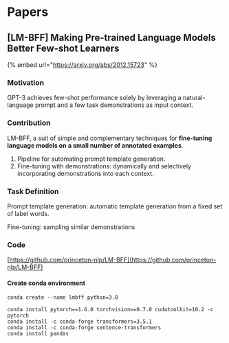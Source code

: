 # Papers

## \[LM-BFF] Making Pre-trained Language Models Better Few-shot Learners

{% embed url="https://arxiv.org/abs/2012.15723" %}

### Motivation

GPT-3 achieves few-shot performance solely by leveraging a natural-language prompt and a few task demonstrations as input context.

### Contribution

LM-BFF, a suit of simple and complementary techniques for **fine-tuning language models on** **a small number of annotated examples**.

1. Pipeline for automating prompt template generation.
2. Fine-tuning with demonstrations: dynamically and selectively incorporating demonstrations into each context.

### Task Definition

Prompt template generation: automatic template generation from a fixed set of label words.

Fine-tuning: sampling similar demonstrations

### Code

[https://github.com/princeton-nlp/LM-BFF](https://github.com/princeton-nlp/LM-BFF)

#### Create conda environment

```
conda create --name lmbff python=3.8

conda install pytorch==1.6.0 torchvision==0.7.0 cudatoolkit=10.2 -c pytorch
conda install -c conda-forge transformers=3.5.1
conda install -c conda-forge sentence-transformers
conda install pandas
```

####
